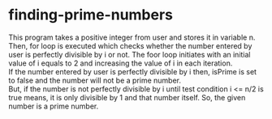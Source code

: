 # finding-prime-numbers
This program takes a positive integer from user and stores it in variable n.  
Then, for loop is executed which checks whether the number entered by user is perfectly divisible by i or not.
The foor loop initiates with an initial value of i equals to 2 and increasing the value of i in each iteration.  
If the number entered by user is perfectly divisible by i then, isPrime is set to false and the number will not be a prime number.  
But, if the number is not perfectly divisible by i until test condition i &lt;= n/2 is true means, it is only divisible by
1 and that number itself. So, the given number is a prime number.
